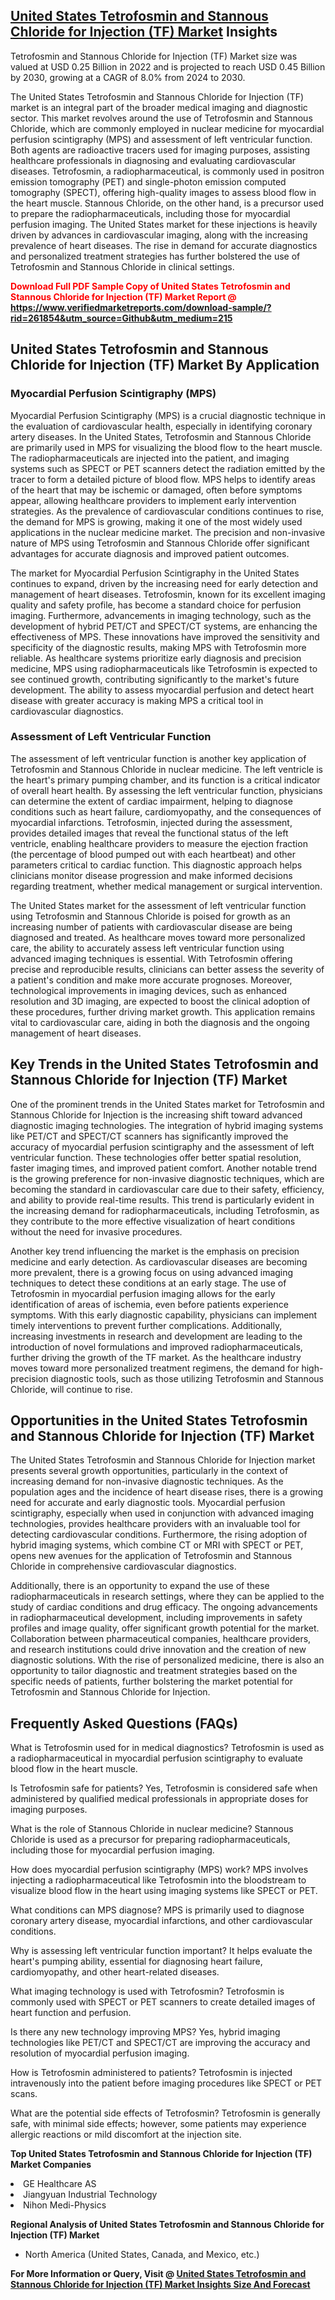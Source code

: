 <h2><a href="https://www.verifiedmarketreports.com/download-sample/?rid=261854&amp;utm_source=Github&amp;utm_medium=215" target="_blank">United States Tetrofosmin and Stannous Chloride for Injection (TF) Market</a> Insights</h2><p>Tetrofosmin and Stannous Chloride for Injection (TF) Market size was valued at USD 0.25 Billion in 2022 and is projected to reach USD 0.45 Billion by 2030, growing at a CAGR of 8.0% from 2024 to 2030.</p><p><div> <p>The United States Tetrofosmin and Stannous Chloride for Injection (TF) market is an integral part of the broader medical imaging and diagnostic sector. This market revolves around the use of Tetrofosmin and Stannous Chloride, which are commonly employed in nuclear medicine for myocardial perfusion scintigraphy (MPS) and assessment of left ventricular function. Both agents are radioactive tracers used for imaging purposes, assisting healthcare professionals in diagnosing and evaluating cardiovascular diseases. Tetrofosmin, a radiopharmaceutical, is commonly used in positron emission tomography (PET) and single-photon emission computed tomography (SPECT), offering high-quality images to assess blood flow in the heart muscle. Stannous Chloride, on the other hand, is a precursor used to prepare the radiopharmaceuticals, including those for myocardial perfusion imaging. The United States market for these injections is heavily driven by advances in cardiovascular imaging, along with the increasing prevalence of heart diseases. The rise in demand for accurate diagnostics and personalized treatment strategies has further bolstered the use of Tetrofosmin and Stannous Chloride in clinical settings. <strong><p><span class=""><span style="color: #ff0000;"><strong>Download Full PDF Sample Copy of United States Tetrofosmin and Stannous Chloride for Injection (TF) Market Report</strong> @ </span><a href="https://www.verifiedmarketreports.com/download-sample/?rid=261854&amp;utm_source=Github&amp;utm_medium=215" target="_blank">https://www.verifiedmarketreports.com/download-sample/?rid=261854&amp;utm_source=Github&amp;utm_medium=215</a></span></p></strong> </p> <h2>United States Tetrofosmin and Stannous Chloride for Injection (TF) Market By Application</h2> <h3>Myocardial Perfusion Scintigraphy (MPS)</h3> <p>Myocardial Perfusion Scintigraphy (MPS) is a crucial diagnostic technique in the evaluation of cardiovascular health, especially in identifying coronary artery diseases. In the United States, Tetrofosmin and Stannous Chloride are primarily used in MPS for visualizing the blood flow to the heart muscle. The radiopharmaceuticals are injected into the patient, and imaging systems such as SPECT or PET scanners detect the radiation emitted by the tracer to form a detailed picture of blood flow. MPS helps to identify areas of the heart that may be ischemic or damaged, often before symptoms appear, allowing healthcare providers to implement early intervention strategies. As the prevalence of cardiovascular conditions continues to rise, the demand for MPS is growing, making it one of the most widely used applications in the nuclear medicine market. The precision and non-invasive nature of MPS using Tetrofosmin and Stannous Chloride offer significant advantages for accurate diagnosis and improved patient outcomes.</p> <p>The market for Myocardial Perfusion Scintigraphy in the United States continues to expand, driven by the increasing need for early detection and management of heart diseases. Tetrofosmin, known for its excellent imaging quality and safety profile, has become a standard choice for perfusion imaging. Furthermore, advancements in imaging technology, such as the development of hybrid PET/CT and SPECT/CT systems, are enhancing the effectiveness of MPS. These innovations have improved the sensitivity and specificity of the diagnostic results, making MPS with Tetrofosmin more reliable. As healthcare systems prioritize early diagnosis and precision medicine, MPS using radiopharmaceuticals like Tetrofosmin is expected to see continued growth, contributing significantly to the market's future development. The ability to assess myocardial perfusion and detect heart disease with greater accuracy is making MPS a critical tool in cardiovascular diagnostics.</p> <h3>Assessment of Left Ventricular Function</h3> <p>The assessment of left ventricular function is another key application of Tetrofosmin and Stannous Chloride in nuclear medicine. The left ventricle is the heart's primary pumping chamber, and its function is a critical indicator of overall heart health. By assessing the left ventricular function, physicians can determine the extent of cardiac impairment, helping to diagnose conditions such as heart failure, cardiomyopathy, and the consequences of myocardial infarctions. Tetrofosmin, injected during the assessment, provides detailed images that reveal the functional status of the left ventricle, enabling healthcare providers to measure the ejection fraction (the percentage of blood pumped out with each heartbeat) and other parameters critical to cardiac function. This diagnostic approach helps clinicians monitor disease progression and make informed decisions regarding treatment, whether medical management or surgical intervention.</p> <p>The United States market for the assessment of left ventricular function using Tetrofosmin and Stannous Chloride is poised for growth as an increasing number of patients with cardiovascular disease are being diagnosed and treated. As healthcare moves toward more personalized care, the ability to accurately assess left ventricular function using advanced imaging techniques is essential. With Tetrofosmin offering precise and reproducible results, clinicians can better assess the severity of a patient's condition and make more accurate prognoses. Moreover, technological improvements in imaging devices, such as enhanced resolution and 3D imaging, are expected to boost the clinical adoption of these procedures, further driving market growth. This application remains vital to cardiovascular care, aiding in both the diagnosis and the ongoing management of heart diseases.</p> <h2>Key Trends in the United States Tetrofosmin and Stannous Chloride for Injection (TF) Market</h2> <p>One of the prominent trends in the United States market for Tetrofosmin and Stannous Chloride for Injection is the increasing shift toward advanced diagnostic imaging technologies. The integration of hybrid imaging systems like PET/CT and SPECT/CT scanners has significantly improved the accuracy of myocardial perfusion scintigraphy and the assessment of left ventricular function. These technologies offer better spatial resolution, faster imaging times, and improved patient comfort. Another notable trend is the growing preference for non-invasive diagnostic techniques, which are becoming the standard in cardiovascular care due to their safety, efficiency, and ability to provide real-time results. This trend is particularly evident in the increasing demand for radiopharmaceuticals, including Tetrofosmin, as they contribute to the more effective visualization of heart conditions without the need for invasive procedures.</p> <p>Another key trend influencing the market is the emphasis on precision medicine and early detection. As cardiovascular diseases are becoming more prevalent, there is a growing focus on using advanced imaging techniques to detect these conditions at an early stage. The use of Tetrofosmin in myocardial perfusion imaging allows for the early identification of areas of ischemia, even before patients experience symptoms. With this early diagnostic capability, physicians can implement timely interventions to prevent further complications. Additionally, increasing investments in research and development are leading to the introduction of novel formulations and improved radiopharmaceuticals, further driving the growth of the TF market. As the healthcare industry moves toward more personalized treatment regimens, the demand for high-precision diagnostic tools, such as those utilizing Tetrofosmin and Stannous Chloride, will continue to rise.</p> <h2>Opportunities in the United States Tetrofosmin and Stannous Chloride for Injection (TF) Market</h2> <p>The United States Tetrofosmin and Stannous Chloride for Injection market presents several growth opportunities, particularly in the context of increasing demand for non-invasive diagnostic techniques. As the population ages and the incidence of heart disease rises, there is a growing need for accurate and early diagnostic tools. Myocardial perfusion scintigraphy, especially when used in conjunction with advanced imaging technologies, provides healthcare providers with an invaluable tool for detecting cardiovascular conditions. Furthermore, the rising adoption of hybrid imaging systems, which combine CT or MRI with SPECT or PET, opens new avenues for the application of Tetrofosmin and Stannous Chloride in comprehensive cardiovascular diagnostics.</p> <p>Additionally, there is an opportunity to expand the use of these radiopharmaceuticals in research settings, where they can be applied to the study of cardiac conditions and drug efficacy. The ongoing advancements in radiopharmaceutical development, including improvements in safety profiles and image quality, offer significant growth potential for the market. Collaboration between pharmaceutical companies, healthcare providers, and research institutions could drive innovation and the creation of new diagnostic solutions. With the rise of personalized medicine, there is also an opportunity to tailor diagnostic and treatment strategies based on the specific needs of patients, further bolstering the market potential for Tetrofosmin and Stannous Chloride for Injection.</p> <h2>Frequently Asked Questions (FAQs)</h2> <p>What is Tetrofosmin used for in medical diagnostics? Tetrofosmin is used as a radiopharmaceutical in myocardial perfusion scintigraphy to evaluate blood flow in the heart muscle.</p> <p>Is Tetrofosmin safe for patients? Yes, Tetrofosmin is considered safe when administered by qualified medical professionals in appropriate doses for imaging purposes.</p> <p>What is the role of Stannous Chloride in nuclear medicine? Stannous Chloride is used as a precursor for preparing radiopharmaceuticals, including those for myocardial perfusion imaging.</p> <p>How does myocardial perfusion scintigraphy (MPS) work? MPS involves injecting a radiopharmaceutical like Tetrofosmin into the bloodstream to visualize blood flow in the heart using imaging systems like SPECT or PET.</p> <p>What conditions can MPS diagnose? MPS is primarily used to diagnose coronary artery disease, myocardial infarctions, and other cardiovascular conditions.</p> <p>Why is assessing left ventricular function important? It helps evaluate the heart's pumping ability, essential for diagnosing heart failure, cardiomyopathy, and other heart-related diseases.</p> <p>What imaging technology is used with Tetrofosmin? Tetrofosmin is commonly used with SPECT or PET scanners to create detailed images of heart function and perfusion.</p> <p>Is there any new technology improving MPS? Yes, hybrid imaging technologies like PET/CT and SPECT/CT are improving the accuracy and resolution of myocardial perfusion imaging.</p> <p>How is Tetrofosmin administered to patients? Tetrofosmin is injected intravenously into the patient before imaging procedures like SPECT or PET scans.</p> <p>What are the potential side effects of Tetrofosmin? Tetrofosmin is generally safe, with minimal side effects; however, some patients may experience allergic reactions or mild discomfort at the injection site.</p></div></p><p><strong>Top United States Tetrofosmin and Stannous Chloride for Injection (TF) Market Companies</strong></p><div data-test-id=""><p><li>GE Healthcare AS</li><li> Jiangyuan Industrial Technology</li><li> Nihon Medi-Physics</li></p><div><strong>Regional Analysis of&nbsp;United States Tetrofosmin and Stannous Chloride for Injection (TF) Market</strong></div><ul><li dir="ltr"><p dir="ltr">North America&nbsp;(United States, Canada, and Mexico, etc.)</p></li></ul><p><strong>For More Information or Query, Visit @&nbsp;</strong><strong><a href="https://www.verifiedmarketreports.com/product/tetrofosmin-and-stannous-chloride-for-injection-tf-market/?utm_source=Github&amp;utm_medium=215" target="_blank">United States Tetrofosmin and Stannous Chloride for Injection (TF) Market Insights Size And Forecast</a></strong></p></div>
